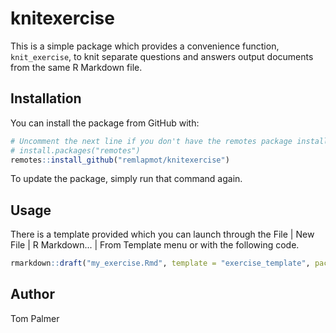 # knitexercise

This is a simple package which provides a convenience function, `knit_exercise`, to knit separate questions and answers output documents from the same R Markdown file.

## Installation

You can install the package from GitHub with:
``` r
# Uncomment the next line if you don't have the remotes package installed.
# install.packages("remotes")
remotes::install_github("remlapmot/knitexercise")
```
To update the package, simply run that command again.

## Usage
There is a template provided which you can launch through the File | New File |
R Markdown... | From Template menu or with the following code.
``` r
rmarkdown::draft("my_exercise.Rmd", template = "exercise_template", package = "knitexercise")
```

## Author
Tom Palmer
